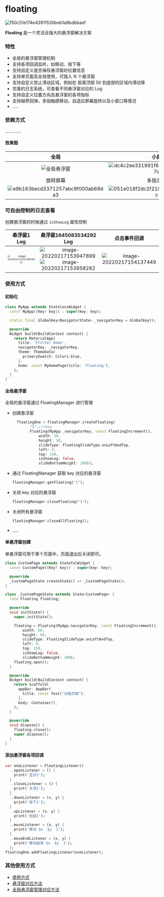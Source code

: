# floating

![f50c51e174e43911530beb1a8bdbbaef](https://gitee.com/lvknaginist/pic-go-picure-bed/raw/master/images/20220216184500.jpeg)

**Floating** 是一个灵活且强大的悬浮窗解决方案



### 特性

- 全局的悬浮窗管理机制
- 支持各项回调监听，如移动、按下等
- 支持自定义是否保存悬浮窗的位置信息
- 支持单页面及全局使用，可插入 N 个悬浮窗
- 支持自定义禁止滑动区域，例如在 距离顶部 50 到底部的区域内滑动等
- 完善的日志系统，可查看不同悬浮窗对应的 Log
- 支持自定义位置方向及悬浮窗的各项指标
- 支持越界回弹，多指触摸移动，自适应屏幕旋转以及小窗口等情况
- .....

### 依赖方式

.............

#### 效果图

|                             全局                             |                             小屏                             |                           缩放屏幕                           |
| :----------------------------------------------------------: | :----------------------------------------------------------: | :----------------------------------------------------------: |
| ![全局悬浮窗](https://gitee.com/lvknaginist/pic-go-picure-bed/raw/master/images/20220217145943.gif) | ![dc4c2ee331991f63bbd599a6dd2adc7d](https://gitee.com/lvknaginist/pic-go-picure-bed/raw/master/images/20220217150402.gif) | ![93d3d636180fc8b3f7fb7571ed4a6cba](https://gitee.com/lvknaginist/pic-go-picure-bed/raw/master/images/20220217152356.gif) |
|                           旋转屏幕                           |                           多指滑动                           |                                                              |
| ![e9b163becd3371257abc9f000ab68da3](https://gitee.com/lvknaginist/pic-go-picure-bed/raw/master/images/20220217152724.gif) | ![051e018f2dc2f218b2dc992f74fa891c](https://gitee.com/lvknaginist/pic-go-picure-bed/raw/master/images/20220217153006.gif) |                                                              |

### 可自由控制的日志查看

创建悬浮窗的时候通过 `isShowLog` 属性控制

|                         悬浮窗1 Log                          |                   悬浮窗1645083534292 Log                    |                         点击事件回调                         |
| :----------------------------------------------------------: | :----------------------------------------------------------: | :----------------------------------------------------------: |
| <img src="https://gitee.com/lvknaginist/pic-go-picure-bed/raw/master/images/20220217153746.png" alt="image-20220217153746539" style="zoom:50%;" /><img src="https://gitee.com/lvknaginist/pic-go-picure-bed/raw/master/images/20220217153817.png" style="zoom:50%;" /> | ![image-20220217153947899](https://gitee.com/lvknaginist/pic-go-picure-bed/raw/master/images/20220217153947.png)![image-20220217153958282](https://gitee.com/lvknaginist/pic-go-picure-bed/raw/master/images/20220217153958.png) | ![image-20220217154137449](https://gitee.com/lvknaginist/pic-go-picure-bed/raw/master/images/20220217154137.png) |



### 使用方式

#### 初始化

```dart
class MyApp extends StatelessWidget {
  const MyApp({Key? key}) : super(key: key);

  static final GlobalKey<NavigatorState> _navigatorKey = GlobalKey();

  @override
  Widget build(BuildContext context) {
    return MaterialApp(
      title: 'Flutter Demo',
      navigatorKey: _navigatorKey,
      theme: ThemeData(
        primarySwatch: Colors.blue,
      ),
      home: const MyHomePage(title: 'Floating'),
    );
  }
}
```

#### 全局悬浮窗

全局的悬浮窗通过 FloatingManager 进行管理

- 创建悬浮窗

  ```dart
    floatingOne = floatingManager.createFloating(
          "1",///key
          Floating(MyApp._navigatorKey, const FloatingIncrement(),
              width: 50,
              height: 50,
              slideType: FloatingSlideType.onLeftAndTop,
              left: 0,
              top: 150,
              isShowLog: false,
              slideBottomHeight: 100));
  ```

- 通过 FloatingManager 获取 key 对应的悬浮窗

  ```dart
  floatingManager.getFloating("1");
  ```

- 关闭 key 对应的悬浮窗

  ```dart
  floatingManager.closeFloating("1");
  ```

- 关闭所有悬浮窗

  ```dart
  floatingManager.closeAllFloating();
  ```

- .....

#### 单悬浮窗创建

单悬浮窗可用于某个页面中，页面退出后关闭即可。

```dart
class CustomPage extends StatefulWidget {
  const CustomPage({Key? key}) : super(key: key);

  @override
  _CustomPageState createState() => _CustomPageState();
}

class _CustomPageState extends State<CustomPage> {
  late Floating floating;

  @override
  void initState() {
    super.initState();

    floating = Floating(MyApp.navigatorKey, const FloatingIncrement(),
        width: 50,
        height: 50,
        slideType: FloatingSlideType.onLeftAndTop,
        left: 0,
        top: 150,
        isShowLog: false,
        slideBottomHeight: 100);
    floating.open();
  }

  @override
  Widget build(BuildContext context) {
    return Scaffold(
      appBar: AppBar(
        title: const Text("功能页面"),
      ),
      body: Container(),
    );
  }

  @override
  void dispose() {
    floating.close();
    super.dispose();
  }
}
```

#### 添加悬浮窗各项回调

```dart
var oneListener = FloatingListener()
  ..openListener = () {
    print('显示1');
  }
  ..closeListener = () {
    print('关闭1');
  }
  ..downListener = (x, y) {
    print('按下1');
  }
  ..upListener = (x, y) {
    print('抬起1');
  }
  ..moveListener = (x, y) {
    print('移动 $x  $y  1');
  }
  ..moveEndListener = (x, y) {
    print('移动结束 $x  $y  1');
  };
floatingOne.addFloatingListener(oneListener);
```

### 其他使用方式

- [使用方式](https://github.com/LvKang-insist/Floating/blob/master/lib/main.dart)
- [悬浮窗对应方法](https://github.com/LvKang-insist/Floating/blob/master/lib/floating/floating.dart)
- [全局悬浮窗管理对应方法](https://github.com/LvKang-insist/Floating/blob/master/lib/floating/manager/floating_manager.dart)
